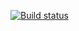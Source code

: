 [![Build status](https://ci.appveyor.com/api/projects/status/qcgqyibnv52fqqn0/branch/master?svg=true)](https://ci.appveyor.com/project/Anthony2be/datapack-maker/branch/master)
